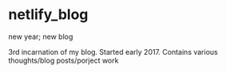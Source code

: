 # netlify_blog
new year; new blog

3rd incarnation of my blog. Started early 2017. 
Contains various thoughts/blog posts/porject work
